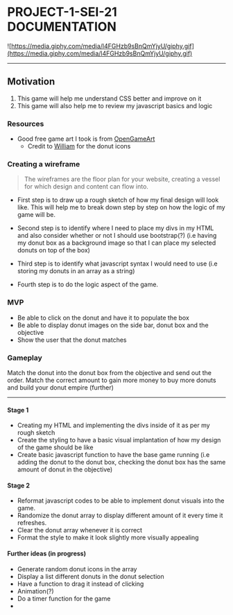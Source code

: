 # PROJECT-1-SEI-21 DOCUMENTATION

![https://media.giphy.com/media/l4FGHzb9sBnQmYjyU/giphy.gif](https://media.giphy.com/media/l4FGHzb9sBnQmYjyU/giphy.gif)

- - - -

## Motivation

1. This game will help me understand CSS better and improve on it
2. This game will also help me to review my javascript basics and logic

### Resources

- Good free game art I took is from [OpenGameArt](https://opengameart.org/)
 	- Credit to [William](https://opengameart.org/content/donut-pack) for the donut icons

### Creating a wireframe 

> The wireframes are the floor plan for your website, creating a vessel for which design and content can flow into.

- First step is to draw up a rough sketch of how my final design will look like. This will help me to break down step by step on how the logic of my game will be. 

- Second step is to identify where I need to place my divs in my HTML and also consider whether or not I should use bootstrap(?) (i.e having my donut box as a background image so that I can place my selected donuts on top of the box)

- Third step is to identify what javascript syntax I would need to use (i.e storing my donuts in an array as a string)

- Fourth step is to do the logic aspect of the game.

### MVP

- Be able to click on the donut and have it to populate the box
-	Be able to display donut images on the side bar, donut box and the objective
- Show the user that the donut matches

### Gameplay

Match the donut into the donut box from the objective and send out the order. Match the correct amount to gain more money to buy more donuts and build your donut empire (further)

- - - -

#### Stage 1

- Creating my HTML and implementing the divs inside of it as per my rough sketch
- Create the styling to have a basic visual implantation of how my design of the game should be like
- Create basic javascript function to have the base game running (i.e adding the donut to the donut box, checking the donut box has the same amount of donut in the objective)

#### Stage 2

- Reformat javascript codes to be able to implement donut visuals into the game.
- Randomize the donut array to display different amount of it every time it refreshes.
- Clear the donut array whenever it is correct
- Format the style to make it look slightly more visually appealing

#### Further ideas (in progress)
- Generate random donut icons in the array
- Display a list different donuts in the donut selection
- Have a function to drag it instead of clicking
- Animation(?)
- Do a timer function for the game
- 